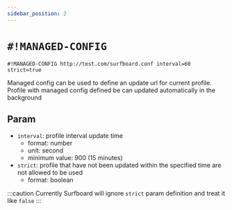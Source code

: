 ```yaml
---
sidebar_position: 2
---
```


# `#!MANAGED-CONFIG`

```
#!MANAGED-CONFIG http://test.com/surfboard.conf interval=60 strict=true
```

Managed config can be used to define an update url for current profile. 
Profile with managed config defined be can updated automatically in the background

## Param

- `interval`: profile interval update time
    - format: number
    - unit: second
    - minimum value: 900 (15 minutes)
- `strict`: profile that have not been updated within the specified time are not allowed to be used
    - format: boolean

:::caution
Currently Surfboard will ignore `strict` param definition and treat it like `false`
:::